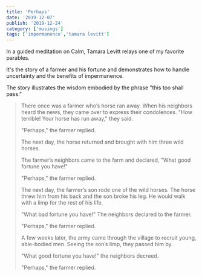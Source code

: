 ```yaml
---
title: 'Perhaps'
date: '2019-12-07'
publish: '2019-12-24'
category: ['musings']
tags: ['impermanence','tamara levitt']
---
```


In a guided meditation on Calm, Tamara Levitt relays one of my favorite parables.

It's the story of a farmer and his fortune and demonstrates how to handle uncertainty and the benefits of impermanence.

The story illustrates the wisdom embodied by the phrase "this too shall pass."

> There once was a farmer who’s horse ran away. When his neighbors heard the news, they came over to express their condolences. "How terrible! Your horse has run away," they said.
>
> "Perhaps," the farmer replied.
>
> The next day, the horse returned and brought with him three wild horses.
>
> The farmer’s neighbors came to the farm and declared, "What good fortune you have!"
>
> "Perhaps," the farmer replied.
>
> The next day, the farmer’s son rode one of the wild horses. The horse threw him from his back and the son broke his leg. He would walk with a limp for the rest of his life.
>
> "What bad fortune you have!" The neighbors declared to the farmer.
>
> "Perhaps," the farmer replied.
>
> A few weeks later, the army came through the village to recruit young, able-bodied men. Seeing the son’s limp, they passed him by.
>
> "What good fortune you have!" the neighbors decreed.
>
> "Perhaps," the farmer replied.
